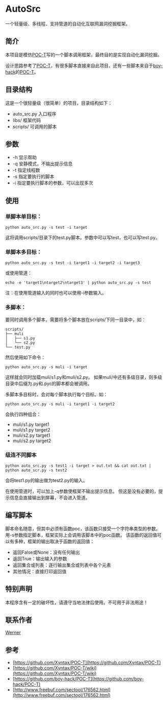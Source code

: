 # AutoSrc

一个轻量级、多线程、支持管道的自动化互联网漏洞挖掘框架。


## 简介

本项目是模仿[POC-T](https://github.com/Xyntax/POC-T)写的一个脚本调用框架，最终目的是实现自动化漏洞挖掘。

设计思路参考了[POC-T](https://github.com/Xyntax/POC-T)，有很多脚本直接来自此项目，还有一些脚本来自于[boy-hack](https://github.com/boy-hack)的[POC-T](https://github.com/boy-hack/POC-T)。


## 目录结构

这是一个很轻量级（很简单）的项目，目录结构如下：

* auto\_src.py    入口程序
* libs/          框架代码
* scripts/       可调用的脚本


## 参数

* -h 显示帮助
* -q 安静模式，不输出提示信息
* -t 指定线程数
* -s 指定要执行的脚本
* -i 指定要执行脚本的参数，可以出现多次


## 使用

### 单脚本单目标：

```
python auto_src.py -s test -i target
```

这将调用scripts/目录下的test.py脚本。参数中可以写test，也可以写test.py。

### 单脚本多目标：

```
python auto_src.py -s test -i target1 -i target2 -i target3
```

或使用管道：

```
echo -e 'target1\ntarget2\ntarget3' | python auto_src.py -s test
```

注：在使用管道输入的同时也可以使用-i参数输入。

### 多脚本：

要同时调用多个脚本，需要将多个脚本放在scripts/下同一目录中，如：

```
scripts/
├── muli
│   ├── s1.py
│   └── s2.py
└── test.py
```

然后使用如下命令：

```
python auto_src.py -s muli -i target
```

这样就会同时加载muli/s1.py和muli/s2.py。
如果muli/中还有多级目录，则多级目录中后缀为.py和.pyc的脚本都会被调用。

多脚本多目标时，会对每个脚本执行每个目标。如：

```
python auto_src.py -s muli -i target1 -i target2
```

会执行四种组合：

* muli/s1.py    target1
* muli/s1.py    target2
* muli/s2.py    target1
* muli/s2.py    target2

### 级连不同脚本

```
python auto_src.py -s test1 -i target > out.txt && cat out.txt | python auto_scr.py -s test2
```

会将test1.py的输出做为test2.py的输入。

在使用管道时，可以加上-q参数使框架不输出提示信息。
但这是没有必要的，提示信息会直接输出到屏幕，不会进入管道。


## 编写脚本

脚本命名随意，但其中必须有函数poc，该函数只接受一个字符串类型的参数。
用-s参数指定脚本，框架实际上会调用该脚本中的poc函数。
该函数的返回值可以有多种，框架的输出取决于函数的返回值：

* 返回False或None：没有任何输出
* 返回True：输出输入的参数
* 返回集合或列表：逐行输出集合或列表中各个元素
* 其他情况：直接打印返回值


## 特别声明

本程序含有一定的破坏性，请遵守当地法律后使用。不可用于非法用途！


## 联系作者

[Werner](me@werner.wiki)


## 参考

* [https://github.com/Xyntax/POC-T](https://github.com/Xyntax/POC-T)
* [https://github.com/Xyntax/POC-T/wiki](https://github.com/Xyntax/POC-T/wiki)
* [https://github.com/boy-hack/POC-T](https://github.com/boy-hack/POC-T)
* [http://www.freebuf.com/sectool/176562.html](http://www.freebuf.com/sectool/176562.html)

